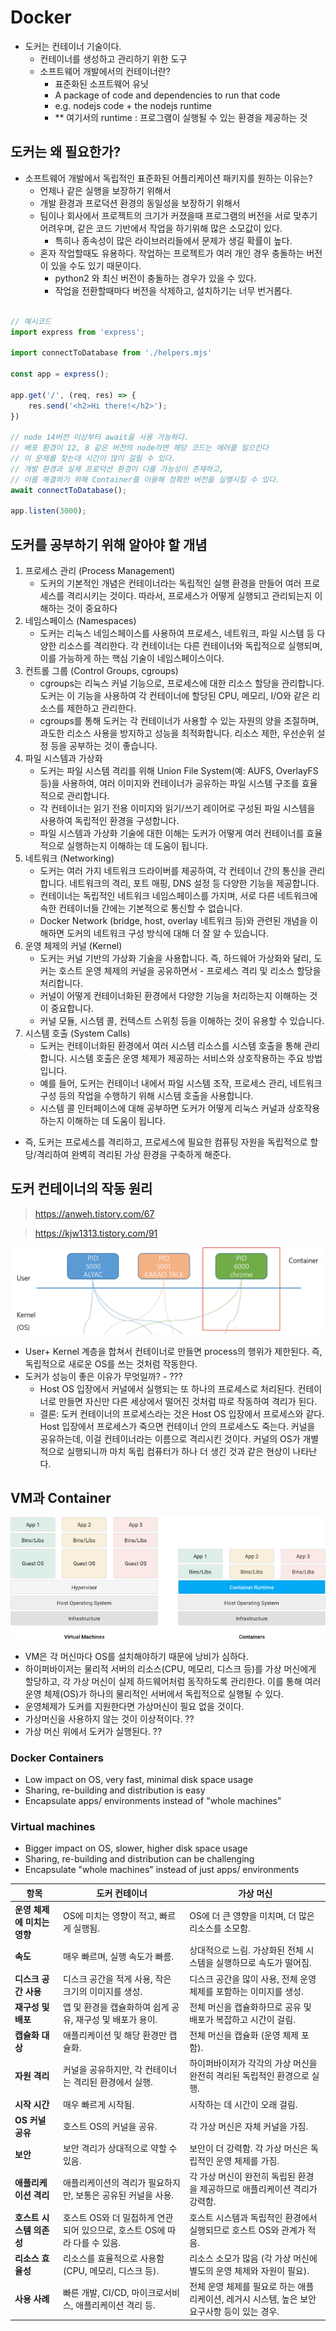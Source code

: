 # Docker

- 도커는 컨테이너 기술이다.
    - 컨테이너를 생성하고 관리하기 위한 도구
    - 소프트웨어 개발에서의 컨테이너란?
        - 표준화된 소프트웨어 유닛
        - A package of code and dependencies to run that code
        - e.g. nodejs code + the nodejs runtime
        - ** 여기서의 runtime : 프로그램이 실행될 수 있는 환경을 제공하는 것

## 도커는 왜 필요한가?
- 소프트웨어 개발에서 독립적인 표준화된 어플리케이션 패키지를 원하는 이유는?
    - 언제나 같은 실행을 보장하기 위해서
    - 개발 환경과 프로덕션 환경의 동일성을 보장하기 위해서
    - 팀이나 회사에서 프로젝트의 크기가 커졌을때 프로그램의 버전을 서로 맞추기 어려우며, 같은 코드 기반에서 작업을 하기위해 많은 소모값이 있다.
        - 특히나 종속성이 많은 라이브러리들에서 문제가 생길 확률이 높다.
    - 혼자 작업할때도 유용하다. 작업하는 프로젝트가 여러 개인 경우 충돌하는 버전이 있을 수도 있기 때문이다.
        - python2 와 최신 버전이 충돌하는 경우가 있을 수 있다.
        - 작업을 전환할때마다 버전을 삭제하고, 설치하기는 너무 번거롭다.

```javascript

// 예시코드
import express from 'express';

import connectToDatabase from './helpers.mjs'

const app = express();

app.get('/', (req, res) => {
    res.send('<h2>Hi there!</h2>');
})

// node 14버전 이상부터 await을 사용 가능하다.
// 배포 환경이 12, 8 같은 버전의 node라면 해당 코드는 에러를 일으킨다
// 이 문제를 찾는데 시간이 많이 걸릴 수 있다.
// 개발 환경과 실제 프로덕션 환경이 다를 가능성이 존재하고, 
// 이를 해결하기 위해 Container를 이용해 정확한 버전을 실행시킬 수 있다.
await connectToDatabase();

app.listen(3000);
```
## 도커를 공부하기 위해 알아야 할 개념

 1. 프로세스 관리 (Process Management)
    - 도커의 기본적인 개념은 컨테이너라는 독립적인 실행 환경을 만들어 여러 프로세스를 격리시키는 것이다. 따라서, 프로세스가 어떻게 실행되고 관리되는지 이해하는 것이 중요하다
 2. 네임스페이스 (Namespaces)
    - 도커는 리눅스 네임스페이스를 사용하여 프로세스, 네트워크, 파일 시스템 등 다양한 리소스를 격리한다. 각 컨테이너는 다른 컨테이너와 독립적으로 실행되며, 이를 가능하게 하는 핵심 기술이 네임스페이스이다.
 3. 컨트롤 그룹 (Control Groups, cgroups)
    - cgroups는 리눅스 커널 기능으로, 프로세스에 대한 리소스 할당을 관리합니다. 도커는 이 기능을 사용하여 각 컨테이너에 할당된 CPU, 메모리, I/O와 같은 리소스를 제한하고 관리한다.
    - cgroups를 통해 도커는 각 컨테이너가 사용할 수 있는 자원의 양을 조절하며, 과도한 리소스 사용을 방지하고 성능을 최적화합니다.
리소스 제한, 우선순위 설정 등을 공부하는 것이 좋습니다.
 4. 파일 시스템과 가상화
    - 도커는 파일 시스템 격리를 위해 Union File System(예: AUFS, OverlayFS 등)을 사용하여, 여러 이미지와 컨테이너가 공유하는 파일 시스템 구조를 효율적으로 관리합니다.
    - 각 컨테이너는 읽기 전용 이미지와 읽기/쓰기 레이어로 구성된 파일 시스템을 사용하여 독립적인 환경을 구성합니다.
    - 파일 시스템과 가상화 기술에 대한 이해는 도커가 어떻게 여러 컨테이너를 효율적으로 실행하는지 이해하는 데 도움이 됩니다.
 5. 네트워크 (Networking)
    - 도커는 여러 가지 네트워크 드라이버를 제공하여, 각 컨테이너 간의 통신을 관리합니다. 네트워크의 격리, 포트 매핑, DNS 설정 등 다양한 기능을 제공합니다.
    - 컨테이너는 독립적인 네트워크 네임스페이스를 가지며, 서로 다른 네트워크에 속한 컨테이너들 간에는 기본적으로 통신할 수 없습니다.
    - Docker Network (bridge, host, overlay 네트워크 등)와 관련된 개념을 이해하면 도커의 네트워크 구성 방식에 대해 더 잘 알 수 있습니다.
 6. 운영 체제의 커널 (Kernel)
    - 도커는 커널 기반의 가상화 기술을 사용합니다. 즉, 하드웨어 가상화와 달리, 도커는 호스트 운영 체제의 커널을 공유하면서 - 프로세스 격리 및 리소스 할당을 처리합니다.
    - 커널이 어떻게 컨테이너화된 환경에서 다양한 기능을 처리하는지 이해하는 것이 중요합니다.
    - 커널 모듈, 시스템 콜, 컨텍스트 스위칭 등을 이해하는 것이 유용할 수 있습니다.
 7. 시스템 호출 (System Calls)
    - 도커는 컨테이너화된 환경에서 여러 시스템 리소스를 시스템 호출을 통해 관리합니다. 시스템 호출은 운영 체제가 제공하는 서비스와 상호작용하는 주요 방법입니다.
    - 예를 들어, 도커는 컨테이너 내에서 파일 시스템 조작, 프로세스 관리, 네트워크 구성 등의 작업을 수행하기 위해 시스템 호출을 사용합니다.
    - 시스템 콜 인터페이스에 대해 공부하면 도커가 어떻게 리눅스 커널과 상호작용하는지 이해하는 데 도움이 됩니다.

- 즉, 도커는 프로세스를 격리하고, 프로세스에 필요한 컴퓨팅 자원을 독립적으로 할당/격리하여 완벽히 격리된 가상 환경을 구축하게 해준다. 

## 도커 컨테이너의 작동 원리

> https://anweh.tistory.com/67

> https://kjw1313.tistory.com/91

![docker2](images/docekr2.png)

- User+ Kernel 계층을 합쳐서 컨테이너로 만들면 process의 행위가 제한된다. 즉, 독립적으로 새로운 OS를 쓰는 것처럼 작동한다. 
- 도커가 성능이 좋은 이유가 무엇일까?   - ???
   - Host OS 입장에서 커널에서 실행되는 또 하나의 프로세스로 처리된다. 컨테이너로 만들면 자신만 다른 세상에서 떨어진 것처럼 따로 작동하여 격리가 된다. 
   - 결론: 도커 컨테이너의 프로세스라는 것은 Host OS 입장에서 프로세스와 같다. Host 입장에서 프로세스가 죽으면 컨테이너 안의 프로세스도 죽는다. 커널을 공유하는데, 이걸 컨테이너라는 이름으로 격리시킨 것이다. 커널의 OS가 개별적으로 실행되니까 마치 독립 컴퓨터가 하나 더 생긴 것과 같은 현상이 나타난다. 
## VM과 Container

![docker1](images/docker1.png)

- VM은 각 머신마다 OS를 설치해야하기 때문에 낭비가 심하다.
- 하이퍼바이저는 물리적 서버의 리소스(CPU, 메모리, 디스크 등)를 가상 머신에게 할당하고, 각 가상 머신이 실제 하드웨어처럼 동작하도록 관리한다. 이를 통해 여러 운영 체제(OS)가 하나의 물리적인 서버에서 독립적으로 실행될 수 있다.
- 운영체제가 도커를 지원한다면 가상머신이 필요 없을 것이다.
- 가상머신을 사용하지 않는 것이 이상적이다. ??
- 가상 머신 위에서 도커가 실행된다. ??

### Docker Containers
- Low impact on OS, very fast, minimal disk space usage
- Sharing, re-building and distribution is easy
- Encapsulate apps/ environments instead of "whole machines"

### Virtual machines
- Bigger impact on OS, slower, higher disk space usage
- Sharing, re-building and distribution can be challenging
- Encapsulate "whole machines" instead of just apps/ environments

| 항목                        | **도커 컨테이너**                                    | **가상 머신**                                    |
|-----------------------------|---------------------------------------------------|-------------------------------------------------|
| **운영 체제에 미치는 영향**     | OS에 미치는 영향이 적고, 빠르게 실행됨.               | OS에 더 큰 영향을 미치며, 더 많은 리소스를 소모함. |
| **속도**                     | 매우 빠르며, 실행 속도가 빠름.                        | 상대적으로 느림. 가상화된 전체 시스템을 실행하므로 속도가 떨어짐. |
| **디스크 공간 사용**           | 디스크 공간을 적게 사용, 작은 크기의 이미지를 생성.   | 디스크 공간을 많이 사용, 전체 운영 체제를 포함하는 이미지를 생성. |
| **재구성 및 배포**              | 앱 및 환경을 캡슐화하여 쉽게 공유, 재구성 및 배포가 용이. | 전체 머신을 캡슐화하므로 공유 및 배포가 복잡하고 시간이 걸림. |
| **캡슐화 대상**                | 애플리케이션 및 해당 환경만 캡슐화.                    | 전체 머신을 캡슐화 (운영 체제 포함).               |
| **자원 격리**                  | 커널을 공유하지만, 각 컨테이너는 격리된 환경에서 실행.   | 하이퍼바이저가 각각의 가상 머신을 완전히 격리된 독립적인 환경으로 실행. |
| **시작 시간**                  | 매우 빠르게 시작됨.                                   | 시작하는 데 시간이 오래 걸림.                    |
| **OS 커널 공유**               | 호스트 OS의 커널을 공유.                             | 각 가상 머신은 자체 커널을 가짐.                  |
| **보안**                      | 보안 격리가 상대적으로 약할 수 있음.                   | 보안이 더 강력함. 각 가상 머신은 독립적인 운영 체제를 가짐. |
| **애플리케이션 격리**           | 애플리케이션의 격리가 필요하지만, 보통은 공유된 커널을 사용. | 각 가상 머신이 완전히 독립된 환경을 제공하므로 애플리케이션 격리가 강력함. |
| **호스트 시스템 의존성**       | 호스트 OS와 더 밀접하게 연관되어 있으므로, 호스트 OS에 따라 다를 수 있음. | 호스트 시스템과 독립적인 환경에서 실행되므로 호스트 OS와 관계가 적음. |
| **리소스 효율성**               | 리소스를 효율적으로 사용함 (CPU, 메모리, 디스크 등).    | 리소스 소모가 많음 (각 가상 머신에 별도의 운영 체제와 자원이 필요). |
| **사용 사례**                  | 빠른 개발, CI/CD, 마이크로서비스, 애플리케이션 격리 등. | 전체 운영 체제를 필요로 하는 애플리케이션, 레거시 시스템, 높은 보안 요구사항 등이 있는 경우. |
